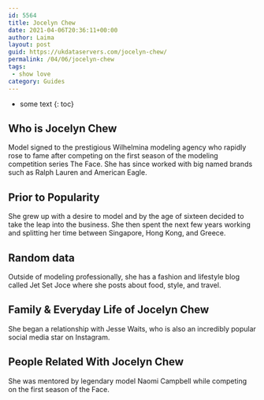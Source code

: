 ```yaml
---
id: 5564
title: Jocelyn Chew
date: 2021-04-06T20:36:11+00:00
author: Laima
layout: post
guid: https://ukdataservers.com/jocelyn-chew/
permalink: /04/06/jocelyn-chew
tags:
 - show love
category: Guides
---
```


* some text
{: toc}


## Who is Jocelyn Chew
                  
                  
                  
Model signed to the prestigious Wilhelmina modeling agency who rapidly rose to fame after competing on the first season of the modeling competition series The Face. She has since worked with big named brands such as Ralph Lauren and American Eagle.
                  
              
            
              
            
                
                
                
## Prior to Popularity
                  
                  
                  
She grew up with a desire to model and by the age of sixteen decided to take the leap into the business. She then spent the next few years working and splitting her time between Singapore, Hong Kong, and Greece.
                  
              
            
              
            
                
                
                
## Random data
                  
                  
                  
Outside of modeling professionally, she has a fashion and lifestyle blog called Jet Set Joce where she posts about food, style, and travel.
                  
              
            
              
            
                
                
                
## Family & Everyday Life of Jocelyn Chew
                  
                  
                  
She began a relationship with Jesse Waits, who is also an incredibly popular social media star on Instagram.
                  
              
            
              
            
                
                
                
## People Related With Jocelyn Chew
                  
                  
                  
She was mentored by legendary model Naomi Campbell while competing on the first season of the Face.
                  
              
            
              
            
                
              
            
              
              
            
            
              
            
          
          
          